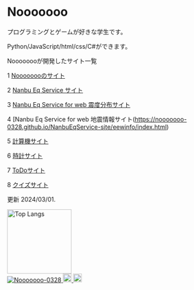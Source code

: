 # Nooooooo

プログラミングとゲームが好きな学生です。

Python/JavaScript/html/css/C#ができます。

Noooooooが開発したサイト一覧

1 [Noooooooのサイト](https://nooooooo-0328.github.io/Nooooooo-site/)

2 [Nanbu Eq Service サイト](https://nooooooo-0328.github.io/NanbuEqService-site/)

3 [Nanbu Eq Service for web 震度分布サイト](https://nooooooo-0328.github.io/NanbuEqService-site-jisin/)

4 [Nanbu Eq Service for web 地震情報サイト(https://nooooooo-0328.github.io/NanbuEqService-site/eewinfo/index.html)

5 [計算機サイト](https://nooooooo-0328.github.io/calculator-site/)

6 [時計サイト](https://nooooooo-0328.github.io/Clock-site/)

7 [ToDoサイト](https://nooooooo-0328.github.io/ToDo-site/)

8 [クイズサイト](https://nooooooo-0328.github.io/Quiz-site/)

更新 2024/03/01.


<p align="left"> 
  <img alt="Top Langs" height="150px" src="https://github-readme-stats.vercel.app/api/top-langs/?username=Nooooooo-0328&layout=compact&count_private=true&show_icons=true&theme=onedark"/><br>
  <a href="https://github.com/Nooooooo-0328/Nooooooo-0328/">
    <img src="https://komarev.com/ghpvc/?username=Nooooooo-0328" alt="Nooooooo-0328" />
  </a>
  <a href="http://twitter.com/Nooooooo_0328">
    <img height="20" src="https://img.shields.io/twitter/follow/Nooooooo_0328?label=Twitter&logo=twitter&style=flat" />
  </a>
  <a href="https://github.com/Nooooooo-0328">
    <img height="20" src="https://img.shields.io/github/followers/Nooooooo-0328?label=follow&logo=github&style=flat" />
  </a>
</p>

